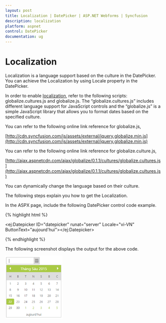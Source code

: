 ```yaml
---
layout: post
title: Localization | DatePicker | ASP.NET Webforms | Syncfusion
description: localization
platform: aspnet
control: DatePicker
documentation: ug
---
```


# Localization

Localization is a language support based on the culture in the DatePicker. You can achieve the Localization by using Locale property in the DatePicker.

In order to enable [localization](http://docs.syncfusion.com/aspnetmvc/datepicker/localization), refer to the following scripts: globalize.cultures.js and globalize.js. The “globalize.cultures.js” includes different language support for JavaScript controls and the “globalize.js” is a simple JavaScript library that allows you to format dates based on the specified culture.

You can refer to the following online link reference for globalize.js,

[http://cdn.syncfusion.com/js/assets/external/jquery.globalize.min.js](http://cdn.syncfusion.com/js/assets/external/jquery.globalize.min.js)

You can refer to the following online link reference for globalize.culture.js,

[http://ajax.aspnetcdn.com/ajax/globalize/0.1.1/cultures/globalize.cultures.js](http://ajax.aspnetcdn.com/ajax/globalize/0.1.1/cultures/globalize.cultures.js)

You can dynamically change the language based on their culture.

The following steps explain you how to get the Localization.

In the ASPX page, include the following DatePicker control code example.

{% highlight html %}



<ej:Datepicker ID="datepicker" runat="server" Locale="vi-VN" ButtonText="aujourd'hui"></ej:Datepicker>



{% endhighlight %}



The following screenshot displays the output for the above code.



![](Localization_images/Localization_img1.png)



